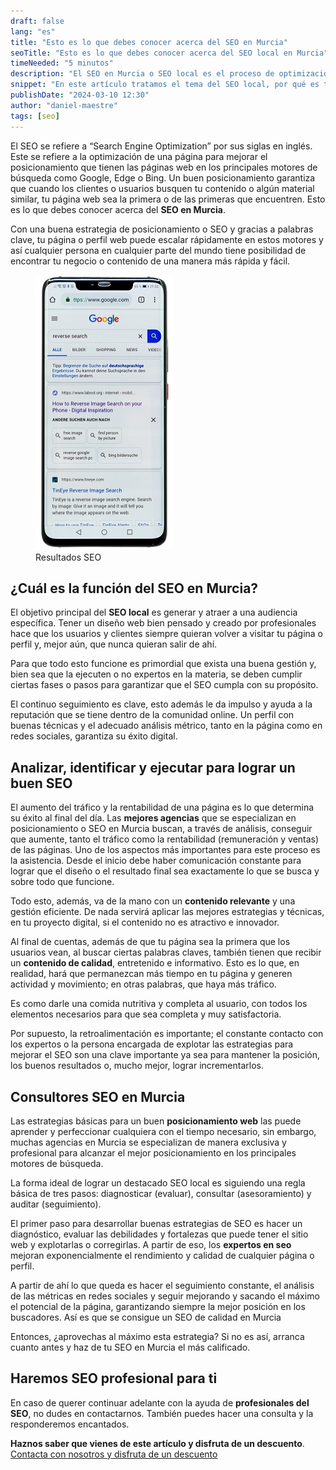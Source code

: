 ```yaml
---
draft: false
lang: "es"
title: "Esto es lo que debes conocer acerca del SEO en Murcia"
seoTitle: "Esto es lo que debes conocer acerca del SEO local en Murcia"
timeNeeded: "5 minutos"
description: "El SEO en Murcia o SEO local es el proceso de optimización de un sitio web para que este se muestre en las búsquedas de usuarios locales."
snippet: "En este artículo tratamos el tema del SEO local, por qué es tan importante, como aplicarlo correctamente y por qué todo negocio de Murcia debería aplicarlo"
publishDate: "2024-03-10 12:30"
author: "daniel-maestre"
tags: [seo]
---
```


El SEO se refiere a “Search Engine Optimization” por sus siglas en inglés. Este se refiere a la optimización de una página para mejorar el posicionamiento que tienen las páginas web en los principales motores de búsqueda como Google, Edge o Bing. Un buen posicionamiento garantiza que cuando los clientes o usuarios busquen tu contenido o algún material similar, tu página web sea la primera o de las primeras que encuentren. Esto es lo que debes conocer acerca del **SEO en Murcia**.

Con una buena estrategia de posicionamiento o SEO y gracias a palabras clave, tu página o perfil web puede escalar rápidamente en estos motores y así cualquier persona en cualquier parte del mundo tiene posibilidad de encontrar tu negocio o contenido de una manera más rápida y fácil.

<figure>
<img class="mx-auto" src="/src/assets/seo-murcia.webp" title="Seo en Murcia" alt="SEO en Murcia" width="220" height="440" loading="lazy"/>
<figcaption class="text-center">Resultados SEO<figcaption>
</figure>

## ¿Cuál es la función del SEO en Murcia?

El objetivo principal del **SEO local** es generar y atraer a una audiencia específica. Tener un diseño web bien pensado y creado por profesionales hace que los usuarios y clientes siempre quieran volver a visitar tu página o perfil y, mejor aún, que nunca quieran salir de ahí.

Para que todo esto funcione es primordial que exista una buena gestión y, bien sea que la ejecuten o no expertos en la materia, se deben cumplir ciertas fases o pasos para garantizar que el SEO cumpla con su propósito.

El continuo seguimiento es clave, esto además le da impulso y ayuda a la reputación que se tiene dentro de la comunidad online. Un perfil con buenas técnicas y el adecuado análisis métrico, tanto en la página como en redes sociales, garantiza su éxito digital.

## Analizar, identificar y ejecutar para lograr un buen SEO

El aumento del tráfico y la rentabilidad de una página es lo que determina su éxito al final del día. Las **mejores agencias** que se especializan en posicionamiento o SEO en Murcia buscan, a través de análisis, conseguir que aumente, tanto el tráfico como la rentabilidad (remuneración y ventas) de las páginas.
Uno de los aspectos más importantes para este proceso es la asistencia. Desde el inicio debe haber comunicación constante para lograr que el diseño o el resultado final sea exactamente lo que se busca y sobre todo que funcione.

Todo esto, además, va de la mano con un **contenido relevante** y una gestión eficiente. De nada servirá aplicar las mejores estrategias y técnicas, en tu proyecto digital, si el contenido no es atractivo e innovador. 

Al final de cuentas, además de que tu página sea la primera que los usuarios vean, al buscar ciertas palabras claves, también tienen que recibir un **contenido de calidad**, entretenido e informativo. Esto es lo que, en realidad, hará que permanezcan más tiempo en tu página y generen actividad y movimiento; en otras palabras, que haya más tráfico.

Es como darle una comida nutritiva y completa al usuario, con todos los elementos necesarios para que sea completa y muy satisfactoria.

Por supuesto, la retroalimentación es importante; el constante contacto con los expertos o la persona encargada de explotar las estrategias para mejorar el SEO son una clave importante ya sea para mantener la posición, los buenos resultados o, mucho mejor, lograr incrementarlos.

## Consultores SEO en Murcia

Las estrategias básicas para un buen **posicionamiento web** las puede aprender y perfeccionar cualquiera con el tiempo necesario, sin embargo, muchas agencias en Murcia se especializan de manera exclusiva y profesional para alcanzar el mejor posicionamiento en los principales motores de búsqueda.

La forma ideal de lograr un destacado SEO local es siguiendo una regla básica de tres pasos: diagnosticar (evaluar), consultar (asesoramiento) y auditar (seguimiento).

El primer paso para desarrollar buenas estrategias de SEO es hacer un diagnóstico, evaluar las debilidades y fortalezas que puede tener el sitio web y explotarlas o corregirlas. A partir de eso, los **expertos en seo** mejoran exponencialmente el rendimiento y calidad de cualquier página o perfil.

A partir de ahí lo que queda es hacer el seguimiento constante, el análisis de las métricas en redes sociales y seguir mejorando y sacando el máximo el potencial de la página, garantizando siempre la mejor posición en los buscadores. Así es que se consigue un SEO de calidad en Murcia

Entonces, ¿aprovechas al máximo esta estrategia? Si no es así, arranca cuanto antes y haz de tu SEO en Murcia el más calificado. 

## Haremos SEO profesional para ti

En caso de querer continuar adelante con la ayuda de **profesionales del SEO**, no dudes en contactarnos. También puedes hacer una consulta y la responderemos encantados.

**Haznos saber que vienes de este artículo y disfruta de un descuento**.
<a href="/es/contacto/" class="w-full flex">
<span class="mx-auto mt-10 inline-flex rounded-full px-5 py-3 text-lg font-semibold transition bg-neutral-950 text-white hover:bg-neutral-800">Contacta con nosotros y disfruta de un descuento</span>
</a>
